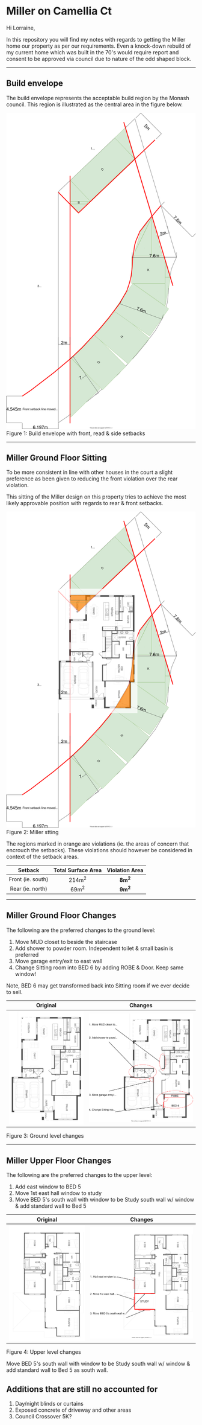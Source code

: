 # Miller on Camellia Ct

Hi Lorraine,

In this repository you will find my notes with regards to getting the Miller home our property as per our requirements. Even a knock-down rebuild of my current home which was built in the 70's would require report and consent to be approved via council due to nature of the odd shaped block.

---
## Build envelope

The build envelope represents the acceptable build region by the Monash council. This region is illustrated as the central area in the figure below.

![build envelope](./build-envelope.svg)
Figure 1: Build envelope with front, read & side setbacks 

---
## Miller Ground Floor Sitting

To be more consistent in line with other houses in the court a slight preference as been given to reducing the front violation over the rear violation. 

This sitting of the Miller design on this property tries to achieve the most likely approvable position with regards to rear & front setbacks.

![miller-violations](./miller-violations.svg)
Figure 2: Miller stting 

The regions marked in orange are violations (ie. the areas of concern that encrouch the setbacks). These violations should however be considered in context of the setback areas.

|Setback|Total Surface Area|Violation Area|
|:---:|:---:|:---:|
|Front (ie. south)|214m<sup>2</sup>|**8m<sup>2</sup>**|
|Rear (ie. north)|69m<sup>2</sup>|**9m<sup>2</sup>**|


---
## Miller Ground Floor Changes

The following are the preferred changes to the ground level:

1. Move MUD closet to beside the staircase
2. Add shower to powder room. Independent toilet & small basin is preferred
3. Move garage entry/exit to east wall
4. Change Sitting room into BED 6 by adding ROBE & Door. Keep same window! 


Note, BED 6 may get transformed back into Sitting room if we ever decide to sell.

|Original|Changes|
|:---:|:---:|
|![miller-ground-level-original](./miller-ground-level-original.svg)|![miller-ground-level-changes](./miller-ground-level-changes.svg)|

Figure 3: Ground level changes 

---

## Miller Upper Floor Changes

The following are the preferred changes to the upper level:

1. Add east window to BED 5
2. Move 1st east hall window to study
3. Move BED 5's south wall with window to be Study south wall w/ window & add standard wall to Bed 5 

|Original|Changes|
|:---:|:---:|
|![miller-upper-level-original](./miller-upper-level-original.svg)|![miller-upper-level-changes](./miller-upper-level-changes.svg)|

Figure 4: Upper level changes 


Move BED 5's south wall with window to be Study south wall w/ window & add standard wall to Bed 5 as south wall. 


## Additions that are still no accounted for

1. Day/night blinds or curtains
2. Exposed concrete of driveway and other areas
3. Council Crossover 5K?
